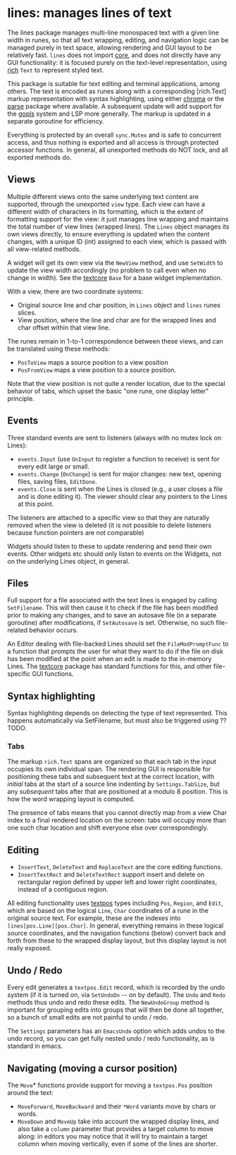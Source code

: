 # lines: manages lines of text

The lines package manages multi-line monospaced text with a given line width in runes, so that all text wrapping, editing, and navigation logic can be managed purely in text space, allowing rendering and GUI layout to be relatively fast. `lines` does not import [core](../../core), and does not directly have any GUI functionality: it is focused purely on the text-level representation, using [rich](../rich) `Text` to represent styled text.

This package is suitable for text editing and terminal applications, among others. The text is encoded as runes along with a corresponding [rich.Text] markup representation with syntax highlighting, using either [chroma](https://github.com/alecthomas/chroma) or the [parse](../parse) package where available. A subsequent update will add support for the [gopls](https://pkg.go.dev/golang.org/x/tools/gopls) system and LSP more generally. The markup is updated in a separate goroutine for efficiency.

Everything is protected by an overall `sync.Mutex` and is safe to concurrent access, and thus nothing is exported and all access is through protected accessor functions. In general, all unexported methods do NOT lock, and all exported methods do.

## Views

Multiple different views onto the same underlying text content are supported, through the unexported `view` type. Each view can have a different width of characters in its formatting, which is the extent of formatting support for the view: it just manages line wrapping and maintains the total number of view lines (wrapped lines). The `Lines` object manages its own views directly, to ensure everything is updated when the content changes, with a unique ID (int) assigned to each view, which is passed with all view-related methods.

A widget will get its own view via the `NewView` method, and use `SetWidth` to update the view width accordingly (no problem to call even when no change in width). See the [textcore](../textcore) `Base` for a base widget implementation.

With a view, there are two coordinate systems:
* Original source line and char position, in `Lines` object and `lines` runes slices.
* View position, where the line and char are for the wrapped lines and char offset within that view line.

The runes remain in 1-to-1 correspondence between these views, and can be translated using these methods:

* `PosToView` maps a source position to a view position
* `PosFromView` maps a view position to a source position.

Note that the view position is not quite a render location, due to the special behavior of tabs, which upset the basic "one rune, one display letter" principle.

## Events

Three standard events are sent to listeners (always with no mutex lock on Lines):
* `events.Input` (use `OnInput` to register a function to receive) is sent for every edit large or small.
* `events.Change` (`OnChange`) is sent for major changes: new text, opening files, saving files, `EditDone`.
* `events.Close` is sent when the Lines is closed (e.g., a user closes a file and is done editing it). The viewer should clear any pointers to the Lines at this point.

The listeners are attached to a specific view so that they are naturally removed when the view is deleted (it is not possible to delete listeners because function pointers are not comparable)

Widgets should listen to these to update rendering and send their own events. Other widgets etc should only listen to events on the Widgets, not on the underlying Lines object, in general.

## Files

Full support for a file associated with the text lines is engaged by calling `SetFilename`. This will then cause it to check if the file has been modified prior to making any changes, and to save an autosave file (in a separate goroutine) after modifications, if `SetAutosave` is set.  Otherwise, no such file-related behavior occurs.

An Editor dealing with file-backed Lines should set the `FileModPromptFunc` to a function that prompts the user for what they want to do if the file on disk has been modified at the point when an edit is made to the in-memory Lines. The [textcore](../textcore) package has standard functions for this, and other file-specific GUI functions.

## Syntax highlighting

Syntax highlighting depends on detecting the type of text represented. This happens automatically via SetFilename, but must also be triggered using ?? TODO.

### Tabs

The markup `rich.Text` spans are organized so that each tab in the input occupies its own individual span. The rendering GUI is responsible for positioning these tabs and subsequent text at the correct location, with _initial_ tabs at the start of a source line indenting by `Settings.TabSize`, but any _subsequent_ tabs after that are positioned at a modulo 8 position. This is how the word wrapping layout is computed.

The presence of tabs means that you cannot directly map from a view Char index to a final rendered location on the screen: tabs will occupy more than one such char location and shift everyone else over correspondingly.

## Editing

* `InsertText`, `DeleteText` and `ReplaceText` are the core editing functions.
* `InsertTextRect` and `DeleteTextRect` support insert and delete on rectangular region defined by upper left and lower right coordinates, instead of a contiguous region.

All editing functionality uses [textpos](../textpos) types including `Pos`, `Region`, and `Edit`, which are based on the logical `Line`, `Char` coordinates of a rune in the original source text. For example, these are the indexes into `lines[pos.Line][pos.Char]`. In general, everything remains in these logical source coordinates, and the navigation functions (below) convert back and forth from these to the wrapped display layout, but this display layout is not really exposed.

## Undo / Redo

Every edit generates a `textpos.Edit` record, which is recorded by the undo system (if it is turned on, via `SetUndoOn` -- on by default). The `Undo` and `Redo` methods thus undo and redo these edits. The `NewUndoGroup` method is important for grouping edits into groups that will then be done all together, so a bunch of small edits are not painful to undo / redo.

The `Settings` parameters has an `EmacsUndo` option which adds undos to the undo record, so you can get fully nested undo / redo functionality, as is standard in emacs.

## Navigating (moving a cursor position)

The `Move`* functions provide support for moving a `textpos.Pos` position around the text:
* `MoveForward`, `MoveBackward` and their `*Word` variants move by chars or words.
* `MoveDown` and `MoveUp` take into account the wrapped display lines, and also take a `column` parameter that provides a target column to move along: in editors you may notice that it will try to maintain a target column when moving vertically, even if some of the lines are shorter.


